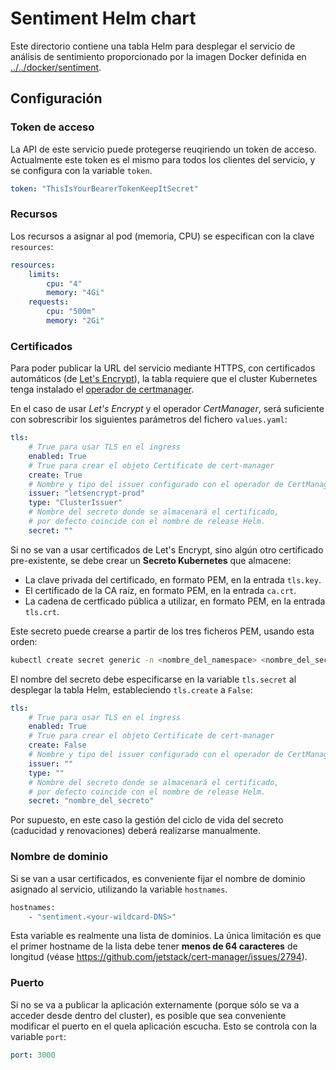 # Sentiment Helm chart

Este directorio contiene una tabla Helm para desplegar el servicio de análisis de sentimiento proporcionado por la imagen Docker definida en [../../docker/sentiment](../../docker/sentiment).

## Configuración

### Token de acceso

La API de este servicio puede protegerse reuqiriendo un token de acceso. Actualmente este token es el mismo para todos los clientes del servicio, y se configura con la variable `token`.

```yaml
token: "ThisIsYourBearerTokenKeepItSecret"
```


### Recursos

Los recursos a asignar al pod (memoria, CPU) se especifican con la clave `resources`:

```yaml
resources:
    limits:
        cpu: "4"
        memory: "4Gi"
    requests:
        cpu: "500m"
        memory: "2Gi"
```

### Certificados

Para poder publicar la URL del servicio mediante HTTPS, con certificados automáticos (de [Let's Encrypt](https://letsencrypt.org)), la tabla requiere que el cluster Kubernetes tenga instalado el [operador de certmanager](https://cert-manager.io/docs/).

En el caso de usar *Let's Encrypt* y el operador *CertManager*, será suficiente con sobrescribir los siguientes parámetros del fichero `values.yaml`:

```yaml
tls:
    # True para usar TLS en el ingress
    enabled: True
    # True para crear el objeto Certificate de cert-manager
    create: True
    # Nombre y tipo del issuer configurado con el operador de CertManager
    issuer: "letsencrypt-prod"
    type: "ClusterIssuer"
    # Nombre del secreto donde se almacenará el certificado,
    # por defecto coincide con el nombre de release Helm.
    secret: ""
```

Si no se van a usar certificados de Let's Encrypt, sino algún otro certificado pre-existente, se debe crear un **Secreto Kubernetes** que almacene:

- La clave privada del certificado, en formato PEM,  en la entrada `tls.key`.
- El certificado de la CA raíz, en formato PEM,  en la entrada `ca.crt`.
- La cadena de certficado pública a utilizar, en formato PEM, en la entrada `tls.crt`.

Este secreto puede crearse a partir de los tres ficheros PEM, usando esta orden:

```bash
kubectl create secret generic -n <nombre_del_namespace> <nombre_del_secreto> --from-file=ca.crt --from-file=tls.key --from-file tls.crt
```

El nombre del secreto debe especificarse en la variable `tls.secret` al desplegar la tabla Helm, estableciendo `tls.create` a `False`:

```yaml
tls:
    # True para usar TLS en el ingress
    enabled: True
    # True para crear el objeto Certificate de cert-manager
    create: False
    # Nombre y tipo del issuer configurado con el operador de CertManager
    issuer: ""
    type: ""
    # Nombre del secreto donde se almacenará el certificado,
    # por defecto coincide con el nombre de release Helm.
    secret: "nombre_del_secreto"
```

Por supuesto, en este caso la gestión del ciclo de vida del secreto (caducidad y renovaciones) deberá realizarse manualmente.

### Nombre de dominio

Si se van a usar certificados, es conveniente fijar el nombre de dominio asignado al servicio, utilizando la variable `hostnames`. 

```bash
hostnames:
    - "sentiment.<your-wildcard-DNS>"
```

Esta variable es realmente una lista de dominios. La única limitación es que el primer hostname de la lista debe tener **menos de 64 caracteres** de longitud (véase https://github.com/jetstack/cert-manager/issues/2794).

### Puerto

Si no se va a publicar la aplicación externamente (porque sólo se va a acceder desde dentro del cluster), es posible que sea conveniente modificar el puerto en el quela aplicación escucha. Esto se controla con la variable `port`:

```yaml
port: 3000
```
